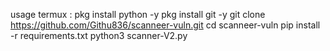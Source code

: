 usage termux : 
pkg install python -y 
pkg install git -y 
git clone https://github.com/Githu836/scanneer-vuln.git 
cd scanneer-vuln 
pip install -r requirements.txt 
python3 scanner-V2.py
